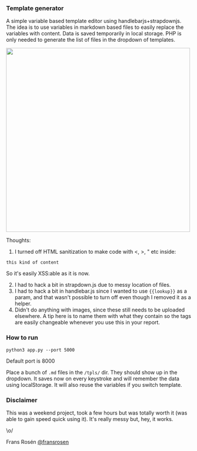### Template generator

A simple variable based template editor using handlebarjs+strapdownjs. The idea is to use variables in markdown based files to easily replace the variables with content. Data is saved temporarily in local storage. PHP is only needed to generate the list of files in the dropdown of templates.

<img src="https://github.com/fransr/template-generator/raw/examples/tpl-generator.gif" width="500" />

Thoughts:

1. I turned off HTML sanitization to make code with <, >, " etc inside:

  ```
  this kind of content
  ```

  So it's easily XSS:able as it is now.

2. I had to hack a bit in strapdown.js due to messy location of files.
3. I had to hack a bit in handlebar.js since I wanted to use `{{lookup}}` as a param, and that wasn't possible to turn off even though I removed it as a helper.
4. Didn't do anything with images, since these still needs to be uploaded elsewhere. A tip here is to name them with what they contain so the tags are easily changeable whenever you use this in your report.

### How to run

```
python3 app.py --port 5000
```
Default port is 8000

Place a bunch of `.md` files in the `/tpls/` dir. They should show up in the dropdown. It saves now on every keystroke and will remember the data using localStorage. It will also reuse the variables if you switch template. 

### Disclaimer

This was a weekend project, took a few hours but was totally worth it (was able to gain speed quick using it). It's really messy but, hey, it works.

\o/

Frans Rosén [@fransrosen](https://twitter.com/fransrosen)
